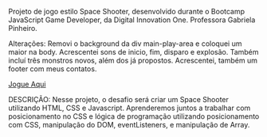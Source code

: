 Projeto de jogo estilo Space Shooter, desenvolvido durante o Bootcamp JavaScript Game Developer, da Digital Innovation One.
Professora Gabriela Pinheiro.

Alterações: Removi o background da div main-play-area e coloquei um maior na body. Acrescentei sons de inicio, fim, disparo e explosão. Também incluí três monstros novos, além dos já propostos. Acrescentei, também um footer com meus contatos.

<a href="">Jogue Aqui</a>

DESCRIÇÃO:
Nesse projeto, o desafio será criar um Space Shooter utilizando HTML, CSS e Javascript. Aprenderemos juntos a trabalhar com posicionamento no CSS e lógica de programação utilizando posicionamento com CSS, manipulação do DOM, eventListeners, e manipulação de Array.